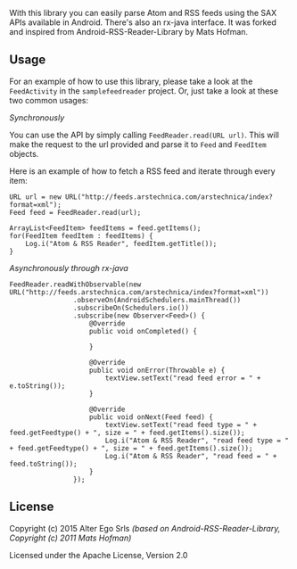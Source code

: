 With this library you can easily parse Atom and RSS feeds using the SAX APIs available in Android. There's also an rx-java interface. It was forked and inspired from Android-RSS-Reader-Library by Mats Hofman.

Usage
-----

For an example of how to use this library, please take a look at the `FeedActivity` in the `samplefeedreader` project. Or, just take a look at these two common usages:

*Synchronously*

You can use the API by simply calling `FeedReader.read(URL url)`. This will make the request to the url provided and parse it to `Feed` and `FeedItem` objects. 

Here is an example of how to fetch a RSS feed and iterate through every item:

	URL url = new URL("http://feeds.arstechnica.com/arstechnica/index?format=xml");
	Feed feed = FeedReader.read(url);
	
	ArrayList<FeedItem> feedItems = feed.getItems();
	for(FeedItem feedItem : feedItems) {
		Log.i("Atom & RSS Reader", feedItem.getTitle());
	}

*Asynchronously through rx-java*

    FeedReader.readWithObservable(new URL("http://feeds.arstechnica.com/arstechnica/index?format=xml"))
                    .observeOn(AndroidSchedulers.mainThread())
                    .subscribeOn(Schedulers.io())
                    .subscribe(new Observer<Feed>() {
                        @Override
                        public void onCompleted() {

                        }

                        @Override
                        public void onError(Throwable e) {
                            textView.setText("read feed error = " + e.toString());
                        }

                        @Override
                        public void onNext(Feed feed) {
                            textView.setText("read feed type = " + feed.getFeedtype() + ", size = " + feed.getItems().size());
                            Log.i("Atom & RSS Reader", "read feed type = " + feed.getFeedtype() + ", size = " + feed.getItems().size());
                            Log.i("Atom & RSS Reader", "read feed = " + feed.toString());
                        }
                    });

License
-----

Copyright (c) 2015 Alter Ego Srls *(based on Android-RSS-Reader-Library, Copyright (c) 2011 Mats Hofman)*

Licensed under the Apache License, Version 2.0